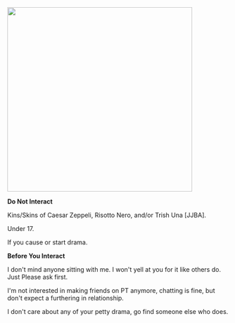 <img src="https://64.media.tumblr.com/13f84734a97f8c86430ab15071af5bc4/c3eebcd5d56e053d-e7/s540x810/24c54fb2590109c15b416ee406d5f63c5d1387bf.gif" width="420" >

**Do Not Interact**

Kins/Skins of Caesar Zeppeli, Risotto Nero, and/or Trish Una [JJBA]. 

Under 17.

If you cause or start drama.

**Before You Interact**

I don't mind anyone sitting with me. I won't yell at you for it like others do. Just Please ask first.

I'm not interested in making friends on PT anymore, chatting is fine, but don't expect a furthering in relationship.

I don't care about any of your petty drama, go find someone else who does.
